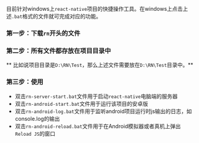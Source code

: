
目前针对windows上`react-native`项目的快捷操作工具。在windows上点击上述`.bat`格式的文件就可完成对应的功能。

### 第一步：下载`rn`开头的文件
### 第二步：所有文件都存放在项目目录中
** 比如说项目目录是`D:\RN\Test`，那么上述文件需要放在`D:\RN\Test`目录中。**

### 第三步：使用
- 双击`rn-server-start.bat`文件用于启动`react-native`电脑端的服务器
- 双击`rn-android-start.bat`文件用于运行该项目的安卓版
- 双击`rn-android-log.bat`文件用于监听android项目运行时js输出的日志，如console.log的输出
- 双击`rn-android-reload.bat`文件用于在Android模拟器或者真机上弹出`Reload JS`的窗口
